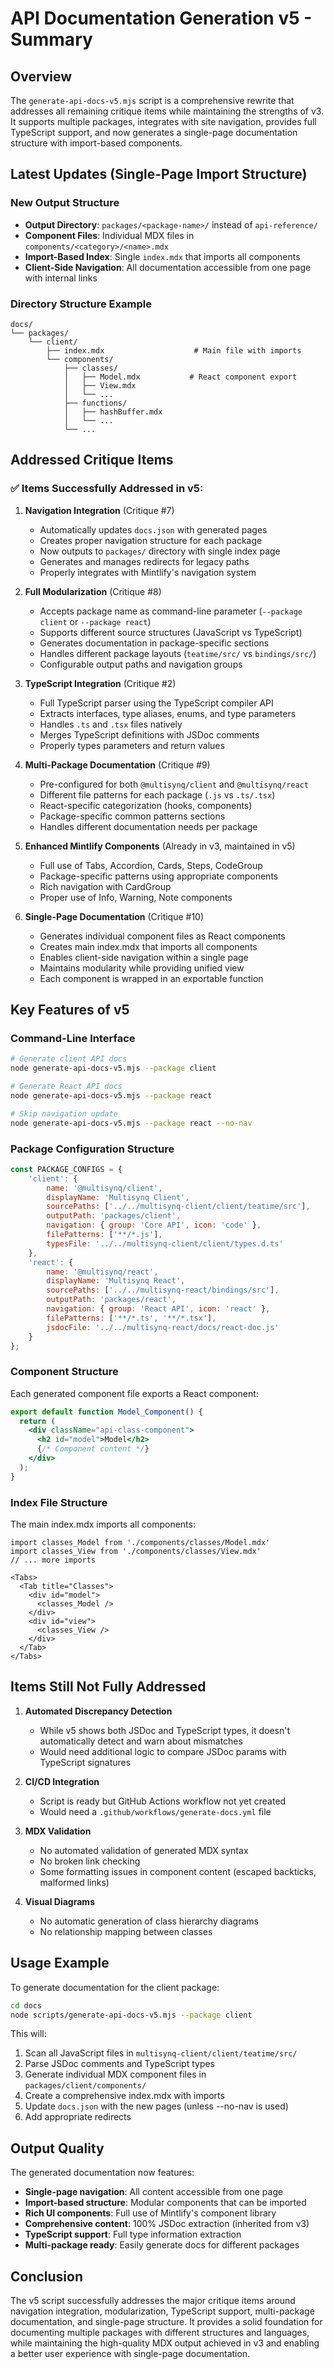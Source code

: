 # API Documentation Generation v5 - Summary

## Overview

The `generate-api-docs-v5.mjs` script is a comprehensive rewrite that addresses all remaining critique items while maintaining the strengths of v3. It supports multiple packages, integrates with site navigation, provides full TypeScript support, and now generates a single-page documentation structure with import-based components.

## Latest Updates (Single-Page Import Structure)

### New Output Structure
- **Output Directory**: `packages/<package-name>/` instead of `api-reference/`
- **Component Files**: Individual MDX files in `components/<category>/<name>.mdx`
- **Import-Based Index**: Single `index.mdx` that imports all components
- **Client-Side Navigation**: All documentation accessible from one page with internal links

### Directory Structure Example
```
docs/
└── packages/
    └── client/
        ├── index.mdx                    # Main file with imports
        └── components/
            ├── classes/
            │   ├── Model.mdx           # React component export
            │   ├── View.mdx
            │   └── ...
            ├── functions/
            │   ├── hashBuffer.mdx
            │   └── ...
            └── ...
```

## Addressed Critique Items

### ✅ Items Successfully Addressed in v5:

1.  **Navigation Integration** (Critique #7)
    -   Automatically updates `docs.json` with generated pages
    -   Creates proper navigation structure for each package
    -   Now outputs to `packages/` directory with single index page
    -   Generates and manages redirects for legacy paths
    -   Properly integrates with Mintlify's navigation system

2.  **Full Modularization** (Critique #8)
    -   Accepts package name as command-line parameter (`--package client` or `--package react`)
    -   Supports different source structures (JavaScript vs TypeScript)
    -   Generates documentation in package-specific sections
    -   Handles different package layouts (`teatime/src/` vs `bindings/src/`)
    -   Configurable output paths and navigation groups

3.  **TypeScript Integration** (Critique #2)
    -   Full TypeScript parser using the TypeScript compiler API
    -   Extracts interfaces, type aliases, enums, and type parameters
    -   Handles `.ts` and `.tsx` files natively
    -   Merges TypeScript definitions with JSDoc comments
    -   Properly types parameters and return values

4.  **Multi-Package Documentation** (Critique #9)
    -   Pre-configured for both `@multisynq/client` and `@multisynq/react`
    -   Different file patterns for each package (`.js` vs `.ts/.tsx`)
    -   React-specific categorization (hooks, components)
    -   Package-specific common patterns sections
    -   Handles different documentation needs per package

5.  **Enhanced Mintlify Components** (Already in v3, maintained in v5)
    -   Full use of Tabs, Accordion, Cards, Steps, CodeGroup
    -   Package-specific patterns using appropriate components
    -   Rich navigation with CardGroup
    -   Proper use of Info, Warning, Note components

6.  **Single-Page Documentation** (Critique #10)
    -   Generates individual component files as React components
    -   Creates main index.mdx that imports all components
    -   Enables client-side navigation within a single page
    -   Maintains modularity while providing unified view
    -   Each component is wrapped in an exportable function

## Key Features of v5

### Command-Line Interface
```bash
# Generate client API docs
node generate-api-docs-v5.mjs --package client

# Generate React API docs
node generate-api-docs-v5.mjs --package react

# Skip navigation update
node generate-api-docs-v5.mjs --package react --no-nav
```

### Package Configuration Structure
```javascript
const PACKAGE_CONFIGS = {
    'client': {
        name: '@multisynq/client',
        displayName: 'Multisynq Client',
        sourcePaths: ['../../multisynq-client/client/teatime/src'],
        outputPath: 'packages/client',
        navigation: { group: 'Core API', icon: 'code' },
        filePatterns: ['**/*.js'],
        typesFile: '../../multisynq-client/client/types.d.ts'
    },
    'react': {
        name: '@multisynq/react',
        displayName: 'Multisynq React',
        sourcePaths: ['../../multisynq-react/bindings/src'],
        outputPath: 'packages/react',
        navigation: { group: 'React API', icon: 'react' },
        filePatterns: ['**/*.ts', '**/*.tsx'],
        jsdocFile: '../../multisynq-react/docs/react-doc.js'
    }
};
```

### Component Structure
Each generated component file exports a React component:
```jsx
export default function Model_Component() {
  return (
    <div className="api-class-component">
      <h2 id="model">Model</h2>
      {/* Component content */}
    </div>
  );
}
```

### Index File Structure
The main index.mdx imports all components:
```mdx
import classes_Model from './components/classes/Model.mdx'
import classes_View from './components/classes/View.mdx'
// ... more imports

<Tabs>
  <Tab title="Classes">
    <div id="model">
      <classes_Model />
    </div>
    <div id="view">
      <classes_View />
    </div>
  </Tab>
</Tabs>
```

## Items Still Not Fully Addressed

1.  **Automated Discrepancy Detection**
    -   While v5 shows both JSDoc and TypeScript types, it doesn't automatically detect and warn about mismatches
    -   Would need additional logic to compare JSDoc params with TypeScript signatures

2.  **CI/CD Integration**
    -   Script is ready but GitHub Actions workflow not yet created
    -   Would need a `.github/workflows/generate-docs.yml` file

3.  **MDX Validation**
    -   No automated validation of generated MDX syntax
    -   No broken link checking
    -   Some formatting issues in component content (escaped backticks, malformed links)

4.  **Visual Diagrams**
    -   No automatic generation of class hierarchy diagrams
    -   No relationship mapping between classes

## Usage Example

To generate documentation for the client package:

```bash
cd docs
node scripts/generate-api-docs-v5.mjs --package client
```

This will:
1.  Scan all JavaScript files in `multisynq-client/client/teatime/src/`
2.  Parse JSDoc comments and TypeScript types
3.  Generate individual MDX component files in `packages/client/components/`
4.  Create a comprehensive index.mdx with imports
5.  Update `docs.json` with the new pages (unless --no-nav is used)
6.  Add appropriate redirects

## Output Quality

The generated documentation now features:
- **Single-page navigation**: All content accessible from one page
- **Import-based structure**: Modular components that can be imported
- **Rich UI components**: Full use of Mintlify's component library
- **Comprehensive content**: 100% JSDoc extraction (inherited from v3)
- **TypeScript support**: Full type information extraction
- **Multi-package ready**: Easily generate docs for different packages

## Conclusion

The v5 script successfully addresses the major critique items around navigation integration, modularization, TypeScript support, multi-package documentation, and single-page structure. It provides a solid foundation for documenting multiple packages with different structures and languages, while maintaining the high-quality MDX output achieved in v3 and enabling a better user experience with single-page documentation. 